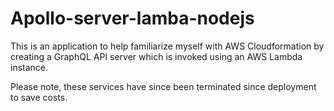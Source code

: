 # Apollo-server-lamba-nodejs
This is an application to help familiarize myself with AWS Cloudformation by creating a GraphQL API server which is invoked using an AWS Lambda instance. 

Please note, these services have since been terminated since deployment to save costs. 
